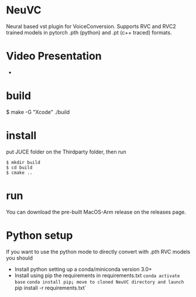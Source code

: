 # NeuVC
Neural based vst plugin for VoiceConversion. 
Supports RVC and RVC2 trained models in pytorch .pth (python) and .pt (c++ traced) formats. 

# Video Presentation 
-


# build 
$ make -G "Xcode" ./build
# install 
put JUCE folder on the Thirdparty folder, then run
```
$ mkdir build 
$ cd build 
$ cmake .. 
```
# run 
You can download the pre-built MacOS-Arm release on the releases page. 

# Python setup 
If you want to use the python mode to directly convert with .pth RVC models you should 
- Install python setting up a conda/miniconda version 3.0+
- Install using pip the requirements in requirements.txt 
`conda activate base`
`conda install pip¡
move to cloned NeuVC directory and launch 
`pip install -r requirements.txt`
